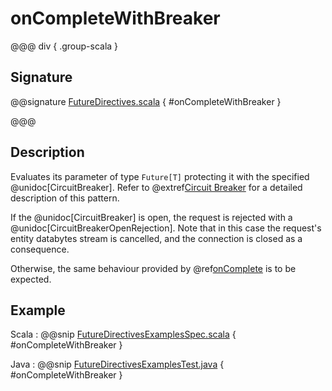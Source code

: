 # onCompleteWithBreaker

@@@ div { .group-scala }

## Signature

@@signature [FutureDirectives.scala]($akka-http$/akka-http/src/main/scala/akka/http/scaladsl/server/directives/FutureDirectives.scala) { #onCompleteWithBreaker }

@@@

## Description

Evaluates its parameter of type `Future[T]` protecting it with the specified @unidoc[CircuitBreaker].
Refer to @extref[Circuit Breaker](akka-docs:common/circuitbreaker.html) for a detailed description of this pattern.

If the @unidoc[CircuitBreaker] is open, the request is rejected with a @unidoc[CircuitBreakerOpenRejection].
Note that in this case the request's entity databytes stream is cancelled, and the connection is closed
as a consequence.

Otherwise, the same behaviour provided by @ref[onComplete](onComplete.md) is to be expected.

## Example

Scala
:  @@snip [FutureDirectivesExamplesSpec.scala]($test$/scala/docs/http/scaladsl/server/directives/FutureDirectivesExamplesSpec.scala) { #onCompleteWithBreaker }

Java
:  @@snip [FutureDirectivesExamplesTest.java]($test$/java/docs/http/javadsl/server/directives/FutureDirectivesExamplesTest.java) { #onCompleteWithBreaker }
